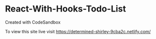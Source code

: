 # React-With-Hooks-Todo-List
Created with CodeSandbox


To view this site live visit https://determined-shirley-9cba2c.netlify.com/
